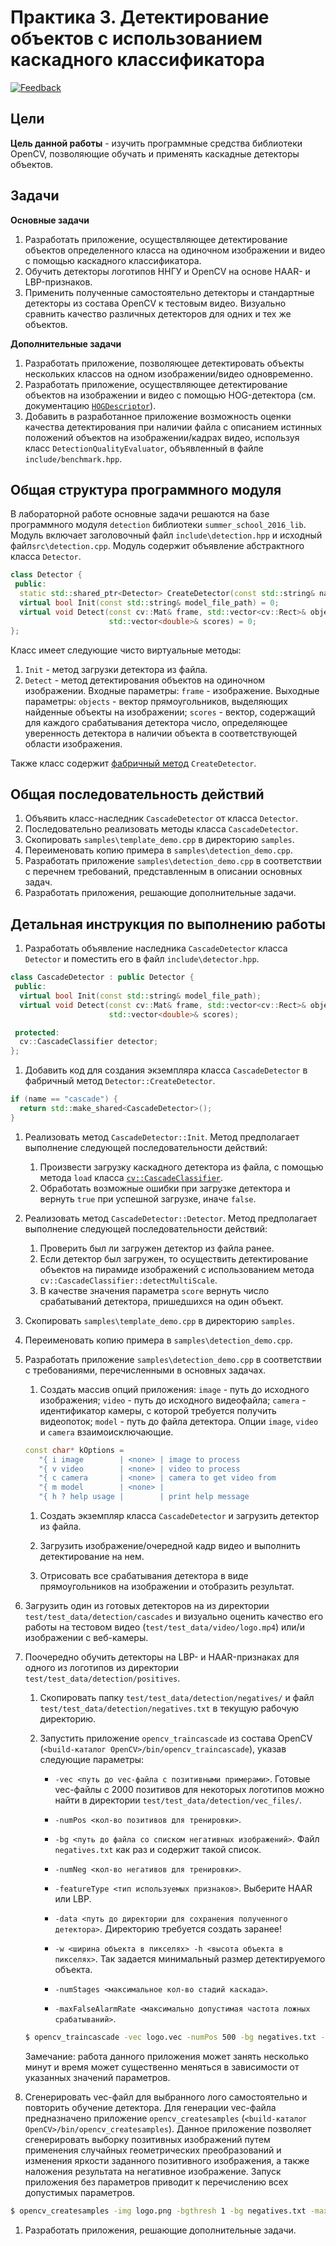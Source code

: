 # Практика 3. Детектирование объектов с использованием каскадного классификатора

[![Feedback](feedback.png)][feedback_day3]

## Цели

__Цель данной работы__ -  изучить программные средства библиотеки 
OpenCV, позволяющие обучать и применять каскадные детекторы объектов.

## Задачи

__Основные задачи__

  1. Разработать приложение, осуществляющее детектирование объектов 
     определенного класса на одиночном изображении и видео с помощью каскадного классификатора.
  1. Обучить детекторы логотипов ННГУ и OpenCV на основе HAAR- и LBP-признаков.
  1. Применить полученные самостоятельно детекторы и стандартные детекторы 
     из состава OpenCV к тестовым видео. Визуально сравнить качество различных 
     детекторов для одних и тех же объектов.

__Дополнительные задачи__
  
  1. Разработать приложение, позволяющее детектировать объекты нескольких классов
     на одном изображении/видео одновременно.
  1. Разработать приложение, осуществляющее детектирование объектов
     на изображении и видео с помощью HOG-детектора
     (см. документацию [`HOGDescriptor`][hog-documentation]).
  1. Добавить в разработанное приложение возможность оценки качества детектирования
     при наличии файла с описанием истинных положений объектов на изображении/кадрах видео,
     используя класс `DetectionQualityEvaluator`, объявленный в файле `include/benchmark.hpp`. 

## Общая структура программного модуля

В лабораторной работе основные задачи решаются на базе программного
модуля `detection` библиотеки `summer_school_2016_lib`. Модуль
включает заголовочный файл `include\detection.hpp`
и исходный файл`src\detection.cpp`. Модуль содержит объявление
абстрактного класса `Detector`.

```cpp
class Detector {
 public:
  static std::shared_ptr<Detector> CreateDetector(const std::string& name);
  virtual bool Init(const std::string& model_file_path) = 0;
  virtual void Detect(const cv::Mat& frame, std::vector<cv::Rect>& objects,
                      std::vector<double>& scores) = 0;
};
```

Класс имеет следующие чисто виртуальные методы:

  1. `Init` - метод загрузки детектора из файла.
  1. `Detect` - метод детектирования объектов на одиночном изображении.
     Входные параметры: `frame` - изображение.
     Выходные параметры: `objects` - вектор прямоугольников,
     выделяющих найденные объекты на изображении;
     `scores` - вектор, содержащий для каждого срабатывания детектора число,
     определяющее уверенность детектора в наличии объекта 
     в соответствующей области изображения.

Также класс содержит [фабричный метод][factory-method] `CreateDetector`.
  
## Общая последовательность действий

  1. Объявить класс-наследник `CascadeDetector` от класса `Detector`.
  1. Последовательно реализовать методы класса `CascadeDetector`.
  1. Скопировать `samples\template_demo.cpp` в директорию `samples`.
  1. Переименовать копию примера в `samples\detection_demo.cpp`.
  1. Разработать приложение `samples\detection_demo.cpp` в соответствии
     с перечнем требований, представленным в описании основных задач.
  1. Разработать приложения, решающие дополнительные задачи.

## Детальная инструкция по выполнению работы

  1. Разработать объявление наследника `CascadeDetector` класса
     `Detector` и поместить его в файл `include\detector.hpp`.

  ```cpp
  class CascadeDetector : public Detector {
   public:
    virtual bool Init(const std::string& model_file_path);
    virtual void Detect(const cv::Mat& frame, std::vector<cv::Rect>& objects,
                        std::vector<double>& scores);

   protected:
    cv::CascadeClassifier detector;
  };
  ```

  1. Добавить код для создания экземпляра класса `CascadeDetector` в фабричный метод
     `Detector::CreateDetector`.

  ```cpp
  if (name == "cascade") {
    return std::make_shared<CascadeDetector>();
  }
  ```

  1. Реализовать метод `CascadeDetector::Init`. Метод предполагает
     выполнение следующей последовательности действий:
  
     1. Произвести загрузку каскадного детектора из файла, с помощью метода `load`
        класса [`cv::CascadeClassifier`][cascade-documentation].
     1. Обработать возможные ошибки при загрузке детектора 
        и вернуть `true` при успешной загрузке, иначе `false`.
  
  1. Реализовать метод `CascadeDetector::Detector`. Метод предполагает
     выполнение следующей последовательности действий:
     
     1. Проверить был ли загружен детектор из файла ранее.
     1. Если детектор был загружен, то осуществить детектирование
        объектов на пирамиде изображений с использованием метода
        `cv::CascadeClassifier::detectMultiScale`.
     1. В качестве значения параметра `score` вернуть число срабатываний детектора,
        пришедшихся на один объект.

  1. Скопировать `samples\template_demo.cpp` в директорию `samples`.
  1. Переименовать копию примера в `samples\detection_demo.cpp`.
  1. Разработать приложение `samples\detection_demo.cpp` в соответствии
     с требованиями, перечисленными в основных задачах.
     
     1. Создать массив опций приложения: `image` - путь до исходного
        изображения; `video` - путь до исходного видеофайла;
        `camera` - идентификатор камеры, с которой требуется получить видеопоток;
        `model` - путь до файла детектора.
        Опции `image`, `video` и `camera` взаимоисключающие.

     ```cpp
     const char* kOptions =
        "{ i image        | <none> | image to process                         }"
        "{ v video        | <none> | video to process                         }"
        "{ c camera       | <none> | camera to get video from                 }"
        "{ m model        | <none> |                                          }"
        "{ h ? help usage |        | print help message                       }";
     ```

     1. Создать экземпляр класса `CascadeDetector` и загрузить детектор из файла.

     1. Загрузить изображение/очередной кадр видео и выполнить детектирование на нем.

     1. Отрисовать все срабатывания детектора в виде прямоугольников
        на изображении и отобразить результат.

  1. Загрузить один из готовых детекторов на из директории
     `test/test_data/detection/cascades` и визуально оценить качество его работы на
     тестовом видео (`test/test_data/video/logo.mp4`) или/и изображении с веб-камеры.

  1. Поочередно обучить детекторы на LBP- и HAAR-признаках для одного из логотипов
     из директории `test/test_data/detection/positives`.

     1. Скопировать папку `test/test_data/detection/negatives/`
        и файл `test/test_data/detection/negatives.txt` в текущую рабочую директорию.

     1. Запустить приложение `opencv_traincascade` из состава OpenCV
        (`<build-каталог OpenCV>/bin/opencv_traincascade`), указав следующие параметры:

        * `-vec <путь до vec-файла с позитивными примерами>`.
          Готовые vec-файлы c 2000 позитивов для некоторых логотипов можно найти в
          директории `test/test_data/detection/vec_files/`.

        * `-numPos <кол-во позитивов для тренировки>`.

        * `-bg <путь до файла со списком негативных изображений>`. Файл `negatives.txt`
          как раз и содержит такой список.

        * `-numNeg <кол-во негативов для тренировки>`.

        * `-featureType <тип используемых признаков>`. Выберите HAAR или LBP.

        * `-data <путь до директории для сохранения полученного детектора>`.
          Директорию требуется создать заранее!

        * `-w <ширина объекта в пикселях> -h <высота объекта в пикселях>`.
          Так задается минимальный размер детектируемого объекта.

        * `-numStages <максимальное кол-во стадий каскада>`.

        * `-maxFalseAlarmRate <максимально допустимая частота ложных срабатываний>`.


     ```bash
     $ opencv_traincascade -vec logo.vec -numPos 500 -bg negatives.txt -numNeg 500 -featureType HAAR -maxFalseAlarmRate 0.1 -numStages 5 -w 32 -h 32 -data logo_cascade
     ```

        Замечание: работа данного приложения может занять несколько минут
        и время может существенно меняться в зависимости 
        от указанных значений параметров.

  1. Сгенерировать vec-файл для выбранного лого самостоятельно
     и повторить обучение детектора. Для генерации vec-файла
     предназначено приложение `opencv_createsamples`
     (`<build-каталог OpenCV>/bin/opencv_createsamples`).
     Данное приложение позволяет сгенерировать выборку позитивных изображений
     путем применения случайных геометрических преобразований
     и изменения яркости заданного позитивного изображения, а также
     наложения результата на негативное изображение.
     Запуск приложения без параметров приводит к перечислению всех допустимых
     параметров.

  ```bash
  $ opencv_createsamples -img logo.png -bgthresh 1 -bg negatives.txt -maxxangle 0.7 -maxyangle 0.7 -maxzangle 0.5 -num 2000 -w 32 -h 32 -vec logo.vec
  ```
        
  1. Разработать приложения, решающие дополнительные задачи.


<!-- LINKS -->
[cascade-documentation]: http://docs.opencv.org/master/d1/de5/classcv_1_1CascadeClassifier.html
[hog-documentation]: http://docs.opencv.org/master/d5/d33/structcv_1_1HOGDescriptor.html
[feedback_day3]: https://docs.google.com/forms/d/1gyrYDnRgoHUZ_URK5j4p7lrXw6FEtk5tBYwo6eND7GI/viewform
[factory-method]: https://sourcemaking.com/design_patterns/factory_method
